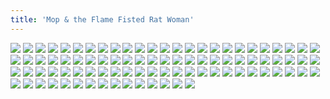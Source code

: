 ```yaml
---
title: 'Mop & the Flame Fisted Rat Woman'
---
```


![](images/modern-fried-snake/part-5/modern240-chapter4cover.jpg)
![](images/modern-fried-snake/part-5/modern241.jpg)
![](images/modern-fried-snake/part-5/modern242.jpg)
![](images/modern-fried-snake/part-5/modern243.jpg)
![](images/modern-fried-snake/part-5/modern244.jpg)
![](images/modern-fried-snake/part-5/modern245.jpg)
![](images/modern-fried-snake/part-5/modern246.jpg)
![](images/modern-fried-snake/part-5/modern247.jpg)
![](images/modern-fried-snake/part-5/modern248.jpg)
![](images/modern-fried-snake/part-5/modern249.jpg)
![](images/modern-fried-snake/part-5/modern250.jpg)
![](images/modern-fried-snake/part-5/modern251.jpg)
![](images/modern-fried-snake/part-5/modern252.jpg)
![](images/modern-fried-snake/part-5/modern253.jpg)
![](images/modern-fried-snake/part-5/modern254.jpg)
![](images/modern-fried-snake/part-5/modern255.jpg)
![](images/modern-fried-snake/part-5/modern256.jpg)
![](images/modern-fried-snake/part-5/modern257.jpg)
![](images/modern-fried-snake/part-5/modern258.jpg)
![](images/modern-fried-snake/part-5/modern259.jpg)
![](images/modern-fried-snake/part-5/modern260.jpg)
![](images/modern-fried-snake/part-5/modern261.jpg)
![](images/modern-fried-snake/part-5/modern262.jpg)
![](images/modern-fried-snake/part-5/modern263.jpg)
![](images/modern-fried-snake/part-5/modern264.jpg)
![](images/modern-fried-snake/part-5/modern265.jpg)
![](images/modern-fried-snake/part-5/modern266.jpg)
![](images/modern-fried-snake/part-5/modern267.jpg)
![](images/modern-fried-snake/part-5/modern268.jpg)
![](images/modern-fried-snake/part-5/modern269.jpg)
![](images/modern-fried-snake/part-5/modern270.jpg)
![](images/modern-fried-snake/part-5/modern271.jpg)
![](images/modern-fried-snake/part-5/modern272.jpg)
![](images/modern-fried-snake/part-5/modern273.jpg)
![](images/modern-fried-snake/part-5/modern274.jpg)
![](images/modern-fried-snake/part-5/modern275.jpg)
![](images/modern-fried-snake/part-5/modern276.jpg)
![](images/modern-fried-snake/part-5/modern277.jpg)
![](images/modern-fried-snake/part-5/modern278.jpg)
![](images/modern-fried-snake/part-5/modern279.jpg)
![](images/modern-fried-snake/part-5/modern280.jpg)
![](images/modern-fried-snake/part-5/modern281.jpg)
![](images/modern-fried-snake/part-5/modern282.jpg)
![](images/modern-fried-snake/part-5/modern283.jpg)
![](images/modern-fried-snake/part-5/modern284.jpg)
![](images/modern-fried-snake/part-5/modern285.jpg)
![](images/modern-fried-snake/part-5/modern286.jpg)
![](images/modern-fried-snake/part-5/modern287.jpg)
![](images/modern-fried-snake/part-5/modern288.jpg)
![](images/modern-fried-snake/part-5/modern289.jpg)
![](images/modern-fried-snake/part-5/modern290.jpg)
![](images/modern-fried-snake/part-5/modern291.jpg)
![](images/modern-fried-snake/part-5/modern292.jpg)
![](images/modern-fried-snake/part-5/modern293.jpg)
![](images/modern-fried-snake/part-5/modern294.jpg)
![](images/modern-fried-snake/part-5/modern295.jpg)
![](images/modern-fried-snake/part-5/modern296.jpg)
![](images/modern-fried-snake/part-5/modern297.jpg)
![](images/modern-fried-snake/part-5/modern298.jpg)
![](images/modern-fried-snake/part-5/modern299.jpg)
![](images/modern-fried-snake/part-5/modern300.jpg)
![](images/modern-fried-snake/part-5/modern301.jpg)
![](images/modern-fried-snake/part-5/modern302.jpg)
![](images/modern-fried-snake/part-5/modern303.jpg)
![](images/modern-fried-snake/part-5/modern304.jpg)
![](images/modern-fried-snake/part-5/modern305.jpg)
![](images/modern-fried-snake/part-5/modern306.jpg)
![](images/modern-fried-snake/part-5/modern307.jpg)
![](images/modern-fried-snake/part-5/modern308.jpg)
![](images/modern-fried-snake/part-5/modern309.jpg)
![](images/modern-fried-snake/part-5/modern310.jpg)
![](images/modern-fried-snake/part-5/modern311.jpg)
![](images/modern-fried-snake/part-5/modern312.jpg)
![](images/modern-fried-snake/part-5/modern313.jpg)
![](images/modern-fried-snake/part-5/modern314.jpg)
![](images/modern-fried-snake/part-5/modern315.jpg)
![](images/modern-fried-snake/part-5/modern316.jpg)
![](images/modern-fried-snake/part-5/modern317.jpg)
![](images/modern-fried-snake/part-5/modern318.jpg)
![](images/modern-fried-snake/part-5/modern319.jpg)
![](images/modern-fried-snake/part-5/modern320.jpg)
![](images/modern-fried-snake/part-5/modern321.jpg)
![](images/modern-fried-snake/part-5/modern322.jpg)
![](images/modern-fried-snake/part-5/modern323.jpg)
![](images/modern-fried-snake/part-5/modern324.jpg)
![](images/modern-fried-snake/part-5/modern325.jpg)
![](images/modern-fried-snake/part-5/modern326.jpg)
![](images/modern-fried-snake/part-5/modern327.jpg)
![](images/modern-fried-snake/part-5/modern328.jpg)
![](images/modern-fried-snake/part-5/modern329.jpg)
